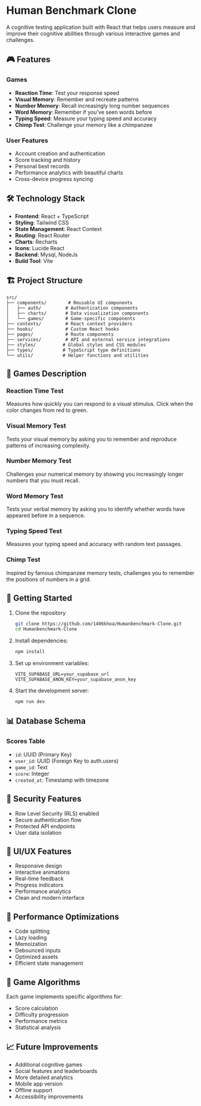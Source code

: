 # Human Benchmark Clone

A cognitive testing application built with React that helps users measure and improve their cognitive abilities through various interactive games and challenges.

## 🎮 Features

### Games
- **Reaction Time**: Test your response speed
- **Visual Memory**: Remember and recreate patterns
- **Number Memory**: Recall increasingly long number sequences
- **Word Memory**: Remember if you've seen words before
- **Typing Speed**: Measure your typing speed and accuracy
- **Chimp Test**: Challenge your memory like a chimpanzee

### User Features
- Account creation and authentication
- Score tracking and history
- Personal best records
- Performance analytics with beautiful charts
- Cross-device progress syncing

## 🛠️ Technology Stack

- **Frontend**: React + TypeScript
- **Styling**: Tailwind CSS
- **State Management**: React Context
- **Routing**: React Router
- **Charts**: Recharts
- **Icons**: Lucide React
- **Backend**: Mysql, NodeJs
- **Build Tool**: Vite

## 🏗️ Project Structure

```
src/
├── components/        # Reusable UI components
│   ├── auth/         # Authentication components
│   ├── charts/       # Data visualization components
│   └── games/        # Game-specific components
├── contexts/         # React context providers
├── hooks/            # Custom React hooks
├── pages/            # Route components
├── services/         # API and external service integrations
├── styles/          # Global styles and CSS modules
├── types/           # TypeScript type definitions
└── utils/           # Helper functions and utilities
```

## 🎯 Games Description

### Reaction Time Test
Measures how quickly you can respond to a visual stimulus. Click when the color changes from red to green.

### Visual Memory Test
Tests your visual memory by asking you to remember and reproduce patterns of increasing complexity.

### Number Memory Test
Challenges your numerical memory by showing you increasingly longer numbers that you must recall.

### Word Memory Test
Tests your verbal memory by asking you to identify whether words have appeared before in a sequence.

### Typing Speed Test
Measures your typing speed and accuracy with random text passages.

### Chimp Test
Inspired by famous chimpanzee memory tests, challenges you to remember the positions of numbers in a grid.

## 🚀 Getting Started

1. Clone the repository
   ```bash
   git clone https://github.com/1406khoa/Humanbenchmark-Clone.git
   cd Humanbenchmark-Clone
3. Install dependencies:
   ```bash
   npm install
   ```
4. Set up environment variables:
   ```env
   VITE_SUPABASE_URL=your_supabase_url
   VITE_SUPABASE_ANON_KEY=your_supabase_anon_key
   ```
5. Start the development server:
   ```bash
   npm run dev
   ```

## 📊 Database Schema

### Scores Table
- `id`: UUID (Primary Key)
- `user_id`: UUID (Foreign Key to auth.users)
- `game_id`: Text
- `score`: Integer
- `created_at`: Timestamp with timezone

## 🔐 Security Features

- Row Level Security (RLS) enabled
- Secure authentication flow
- Protected API endpoints
- User data isolation

## 🎨 UI/UX Features

- Responsive design
- Interactive animations
- Real-time feedback
- Progress indicators
- Performance analytics
- Clean and modern interface

## 📱 Performance Optimizations

- Code splitting
- Lazy loading
- Memoization
- Debounced inputs
- Optimized assets
- Efficient state management

## 🧪 Game Algorithms

Each game implements specific algorithms for:
- Score calculation
- Difficulty progression
- Performance metrics
- Statistical analysis

## 📈 Future Improvements

- Additional cognitive games
- Social features and leaderboards
- More detailed analytics
- Mobile app version
- Offline support
- Accessibility improvements





